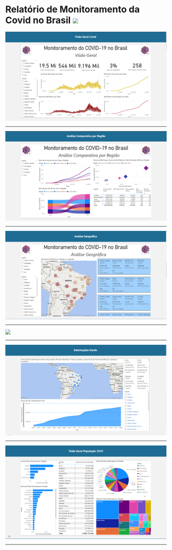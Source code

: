 #  Relatório de Monitoramento da Covid no Brasil <img src="https://cdn.pixabay.com/photo/2020/04/29/08/24/coronavirus-5107804_640.png" width="30px">

<img src="/imgs/Geral.png">

<hr>

<img src="/imgs/Comparativa.png">

<hr>

<img src="/imgs/Geográfica.png">

<hr>

<img src="/imgs/Dispersão.png">

<hr>

<img src="/imgs/Info.png">

<hr>

<img src="/imgs/População.png">

<hr>
